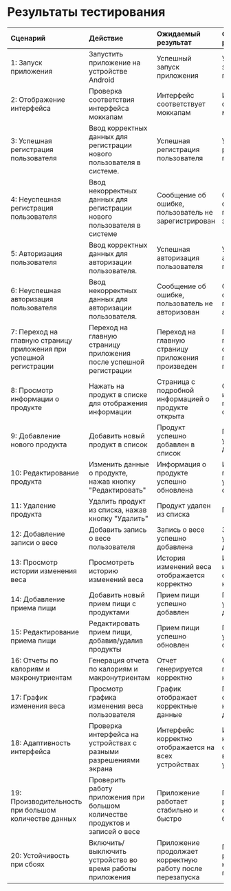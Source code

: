 # Результаты тестирования

| Сценарий                                                               | Действие                                                                         | Ожидаемый результат                                                  | Фактический результат                                          | Оценка                |
|:-----------------------------------------------------------------------|:---------------------------------------------------------------------------------|:---------------------------------------------------------------------|:---------------------------------------------------------------|:----------------------|
| 1: Запуск приложения                                                   | Запустить приложение на устройстве Android                                       | Успешный запуск приложения                                           | Успешный запуск приложения                                     | Тест пройден          |
| 2: Отображение интерфейса                                              | Проверка соответствия интерфейса моккапам                                        | Интерфейс соответствует моккапам                                      | Интерфейс соответствует моккапам                               | Тест пройден          |
| 3: Успешная регистрация пользователя                                   | Ввод корректных данных для регистрации нового пользователя в системе.            | Успешная регистрация пользователя                                   | Успешная регистрация пользователя                              | Тест пройден          |
| 4: Неуспешная регистрация пользователя                                 | Ввод некорректных данных для регистрации нового пользователя в системе           | Сообщение об ошибке, пользователь не зарегистрирован                 | Сообщение об ошибке, пользователь не зарегистрирован            | Тест пройден          |
| 5: Авторизация пользователя                                            | Ввод корректных данных для авторизации пользователя.                             | Успешная авторизация пользователя                                   | Успешная авторизация пользователя                              | Тест пройден          |
| 6: Неуспешная авторизация пользователя                                 | Ввод некорректных данных для авторизации пользователя.                           | Сообщение об ошибке, пользователь не авторизован                      | Сообщение об ошибке, пользователь не авторизован                 | Тест пройден          |
| 7: Переход на главную страницу приложения при успешной регистрации      | Переход на главную страницу приложения после успешной регистрации               | Переход на главную страницу приложения произведен                    | Переход на главную страницу приложения произведен              | Тест пройден          |
| 8: Просмотр информации о продукте                                      | Нажать на продукт в списке для отображения информации                            | Страница с подробной информацией о продукте открыта                 | Страница с информацией о продукте открыта                     | Тест пройден          |
| 9: Добавление нового продукта                                          | Добавить новый продукт в список                                                 | Продукт успешно добавлен в список                                     | Продукт успешно добавлен                                        | Тест пройден          |
| 10: Редактирование продукта                                            | Изменить данные о продукте, нажав кнопку "Редактировать"                         | Информация о продукте успешно обновлена                              | Информация о продукте успешно обновлена                         | Тест пройден          |
| 11: Удаление продукта                                                  | Удалить продукт из списка, нажав кнопку "Удалить"                                | Продукт удален из списка                                             | Продукт удален                                                | Тест пройден          |
| 12: Добавление записи о весе                                           | Добавить запись о весе пользователя                                            | Запись о весе успешно добавлена                                       | Запись о весе успешно добавлена                                 | Тест пройден          |
| 13: Просмотр истории изменения веса                                    | Просмотреть историю изменений веса                                            | История изменений веса отображается корректно                        | История изменений веса отображается корректно                   | Тест пройден          |
| 14: Добавление приема пищи                                             | Добавить новый прием пищи с продуктами                                          | Прием пищи успешно добавлен                                          | Прием пищи успешно добавлен                                     | Тест пройден          |
| 15: Редактирование приема пищи                                         | Редактировать прием пищи, добавив/удалив продукты                               | Прием пищи успешно обновлен                                          | Прием пищи успешно обновлен                                     | Тест пройден          |
| 16: Отчеты по калориям и макронутриентам                               | Генерация отчета по калориям и макронутриентам                                  | Отчет генерируется корректно                                         | Отчет генерируется корректно                                    | Тест пройден          |
| 17: График изменения веса                                             | Просмотр графика изменения веса пользователя                                   | График отображает корректные данные                                  | График отображает корректные данные                             | Тест пройден          |
| 18: Адаптивность интерфейса                                            | Проверка интерфейса на устройствах с разными разрешениями экрана                | Интерфейс корректно отображается на всех устройствах                 | Интерфейс корректно отображается на всех устройствах           | Тест пройден          |
| 19: Производительность при большом количестве данных                   | Проверить работу приложения при большом количестве продуктов и записей о весе   | Приложение работает стабильно и быстро                                | Приложение работает стабильно и быстро                          | Тест пройден          |
| 20: Устойчивость при сбоях                                             | Включить/выключить устройство во время работы приложения                        | Приложение продолжает корректную работу после перезапуска             | Приложение работает корректно после перезапуска                | Тест пройден          |
